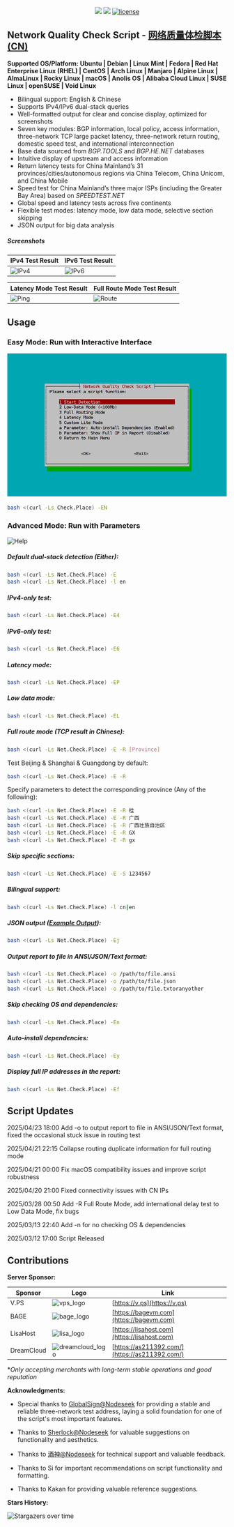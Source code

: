 <p align="center">
<img src="https://hits.xykt.de/net.svg?action=view&count_bg=%2379C83D&title_bg=%23555555&title=Runs&edge_flat=false"/> 
<img src="https://hits.xykt.de/net_github.svg?action=hit&count_bg=%233DC8C0&title_bg=%23555555&title=Visits&edge_flat=false"/> 
<a href="/LICENSE"><img src="https://img.shields.io/badge/License-AGPL%20v3-blue.svg" alt="license" /></a>  
</p>

## Network Quality Check Script  -  [网络质量体检脚本 (CN)](https://github.com/xykt/NetQuality)

**Supported OS/Platform: Ubuntu | Debian | Linux Mint | Fedora | Red Hat Enterprise Linux (RHEL) | CentOS | Arch Linux | Manjaro | Alpine Linux | AlmaLinux | Rocky Linux | macOS | Anolis OS | Alibaba Cloud Linux | SUSE Linux | openSUSE | Void Linux**

- Bilingual support: English & Chinese
- Supports IPv4/IPv6 dual-stack queries
- Well-formatted output for clear and concise display, optimized for screenshots
- Seven key modules: BGP information, local policy, access information, three-network TCP large packet latency, three-network return routing, domestic speed test, and international interconnection
- Base data sourced from *BGP.TOOLS* and *BGP.HE.NET* databases
- Intuitive display of upstream and access information
- Return latency tests for China Mainland’s 31 provinces/cities/autonomous regions via China Telecom, China Unicom, and China Mobile
- Speed test for China Mainland’s three major ISPs (including the Greater Bay Area) based on *SPEEDTEST.NET*
- Global speed and latency tests across five continents
- Flexible test modes: latency mode, low data mode, selective section skipping
- JSON output for big data analysis

##### Screenshots

| IPv4 Test Result | IPv6 Test Result |
| ---------------- | ---------------- |
|![IPv4](https://github.com/xykt/NetQuality/raw/main/res/v4_en.png)|![IPv6](https://github.com/xykt/NetQuality/raw/main/res/v6_en.png)|

| Latency Mode Test Result | Full Route Mode Test Result |
| ---------------- | ---------------- |
|![Ping](https://github.com/xykt/NetQuality/raw/main/res/ping_en.png)|![Route](https://github.com/xykt/NetQuality/raw/main/res/route_v4.png)|

## Usage

### Easy Mode: Run with Interactive Interface

![Net](https://github.com/xykt/ScriptMenu/raw/main/res/Net_EN.png)

````bash
bash <(curl -Ls Check.Place) -EN
````

### Advanced Mode: Run with Parameters

![Help](https://github.com/xykt/NetQuality/raw/main/res/help.png)

##### Default dual-stack detection (Either):

```bash
bash <(curl -Ls Net.Check.Place) -E
bash <(curl -Ls Net.Check.Place) -l en
```

##### IPv4-only test:

```bash
bash <(curl -Ls Net.Check.Place) -E4
```

##### IPv6-only test:

```bash
bash <(curl -Ls Net.Check.Place) -E6
```

##### Latency mode:

```bash
bash <(curl -Ls Net.Check.Place) -EP
```

##### Low data mode:

```bash
bash <(curl -Ls Net.Check.Place) -EL
```

##### Full route mode (TCP result in Chinese):

```bash
bash <(curl -Ls Net.Check.Place) -E -R [Province]
```
Test Beijing & Shanghai & Guangdong by default:
```bash
bash <(curl -Ls Net.Check.Place) -E -R
```
Specify parameters to detect the corresponding province (Any of the following):
```bash
bash <(curl -Ls Net.Check.Place) -E -R 桂
bash <(curl -Ls Net.Check.Place) -E -R 广西
bash <(curl -Ls Net.Check.Place) -E -R 广西壮族自治区
bash <(curl -Ls Net.Check.Place) -E -R GX
bash <(curl -Ls Net.Check.Place) -E -R gx
```

##### Skip specific sections:

```bash
bash <(curl -Ls Net.Check.Place) -E -S 1234567
```

##### Bilingual support:

```bash
bash <(curl -Ls Net.Check.Place) -l cn|en
```

##### JSON output ([Example Output](https://github.com/xykt/NetQuality/blob/main/res/output.json)):

```bash
bash <(curl -Ls Net.Check.Place) -Ej
```

##### Output report to file in ANSI/JSON/Text format:
````bash
bash <(curl -Ls Net.Check.Place) -o /path/to/file.ansi
bash <(curl -Ls Net.Check.Place) -o /path/to/file.json
bash <(curl -Ls Net.Check.Place) -o /path/to/file.txtoranyother
````

##### Skip checking OS and dependencies:

```bash
bash <(curl -Ls Net.Check.Place) -En
```

##### Auto-install dependencies:

```bash
bash <(curl -Ls Net.Check.Place) -Ey
```

##### Display full IP addresses in the report:

```bash
bash <(curl -Ls Net.Check.Place) -Ef
```

## Script Updates

2025/04/23 18:00 Add -o to output report to file in ANSI/JSON/Text format, fixed the occasional stuck issue in routing test

2025/04/21 22:15 Collapse routing duplicate information for full routing mode

2025/04/21 00:00 Fix macOS compatibility issues and improve script robustness

2025/04/20 21:00 Fixed connectivity issues with CN IPs

2025/03/28 00:50 Add -R Full Route Mode, add international delay test to Low Data Mode, fix bugs

2025/03/13 22:40 Add -n for no checking OS & dependencies

2025/03/12 17:00 Script Released

## Contributions

**Server Sponsor:**

| Sponsor | Logo | Link | 
| - | - | - | 
| V.PS | ![vps_logo](https://raw.githubusercontent.com/xykt/NetQuality/main/res/sponsor/logo_vps.png) | [https://v.ps](https://v.ps)| 
| BAGE | ![bage_logo](https://raw.githubusercontent.com/xykt/NetQuality/main/res/sponsor/logo_bage.png) | [https://bagevm.com](https://bagevm.com)|
| LisaHost | ![lisa_logo](https://raw.githubusercontent.com/xykt/NetQuality/main/res/sponsor/logo_lisa.png) | [https://lisahost.com](https://lisahost.com)|
| DreamCloud | ![dreamcloud_logo](https://raw.githubusercontent.com/xykt/NetQuality/main/res/sponsor/logo_dreamcloud.png) | [https://as211392.com/](https://as211392.com/)|

**Only accepting merchants with long-term stable operations and good reputation*

**Acknowledgments:**

- Special thanks to [GlobalSign@Nodeseek](https://www.nodeseek.com/space/5813#/general) for providing a stable and reliable three-network test address, laying a solid foundation for one of the script's most important features.

- Thanks to [Sherlock@Nodeseek](https://www.nodeseek.com/space/13352#/general) for valuable suggestions on functionality and aesthetics.

- Thanks to [酒神@Nodeseek](https://www.nodeseek.com/space/9#/general) for technical support and valuable feedback.

- Thanks to Si for important recommendations on script functionality and formatting.

- Thanks to Kakan for providing valuable reference suggestions.


**Stars History:**

![Stargazers over time](https://starchart.cc/xykt/NetQuality.svg?background=%23FFFFFF&axis=%23333333&line=%2377ff77)

